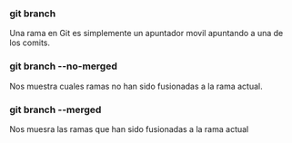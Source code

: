 ### git branch
Una rama en Git es simplemente un apuntador movil apuntando a una de los comits.

### git branch --no-merged
Nos muestra cuales ramas no han sido fusionadas a la rama actual.

### git branch --merged
Nos muesra las ramas que han sido fusionadas a la rama actual